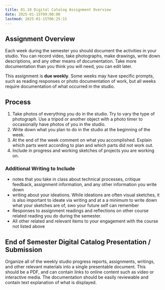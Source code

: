 ```yaml
---
title: 01.10 Digital Catalog Assignment Overview
date: 2025-01-15T09:00:00
lastmod: 2025-01-15T06:25:15
---
```


## Assignment Overview

Each week during the semester you should document the activities in your studio. You can record video, take photographs, make drawings, write down descriptions, and any other means of documentation. Take more documentation than you think you will need, you can edit later.

This assignment is **due weekly**. Some weeks may have specific prompts, such as reading responses or photo documentation of work, but all weeks require documentation of what occurred in the studio.

## Process

1. Take photos of everything you do in the studio. Try to vary the type of photograph. Use a tripod or another object with a photo timer to occasionally have photos of you in the studio.
2. Write down what you plan to do in the studio at the beginning of the week.
3. At the end of the week comment on what you accomplished. Explain which parts went according to plan and which parts did not work out.
4. Include in progress and working sketches of projects you are working on.

### Additional Writing to Include

- notes that you take in class about technical processes, critique feedback, assignment information, and any other information you write down
- writing about your ideations. While ideations are often visual sketches, it is also important to ideate via writing and at a a minimum to write down what your sketches are of, swo your future self can remember
- Responses to assignment readings and reflections on other course related reading you do during the semester.
- All other related and relevant items to your engagement with the course not listed above

## End of Semester Digital Catalog Presentation / Submission

Organize all of the weekly studio progress reports, assignments, writings, and other relevant materials into a single presentable document. This should be a PDF, and can contain links to online content such as video or interactive media. The documentation should be easily reviewable and contain text explanation of what is displayed.
